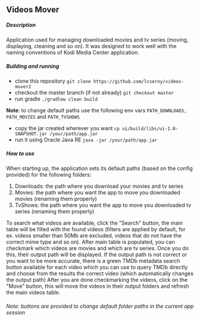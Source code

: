 Videos Mover
------------------------------------------------

##### Description
Application used for managing downloaded movies and tv series (moving, displaying, cleaning and so on). It was designed to work well with the naming conventions of Kodi Media Center application.

##### Building and running
- clone this repository `git clone https://github.com/lcserny/videos-mover2`
- checkout the master branch (if not already) `git checkout master`
- run gradle `./gradlew clean build`

**Note**: to change default paths use the following env vars `PATH_DOWNLOADS, PATH_MOVIES` and `PATH_TVSHOWS`
- copy the jar created wherever you want `cp ui/build/libs/ui-1.0-SNAPSHOT.jar /your/path/app.jar`
- run it using Oracle Java RE `java -jar /your/path/app.jar`

##### How to use
When starting up, the application sets its default paths (based on the config provided) for the following folders:
1. Downloads: the path where you download your movies and tv series
2. Movies: the path where you want the app to move you downloaded movies (renaming them properly)
3. TvShows: the path where you want the app to move you downloaded tv series (renaming them properly)

To search what videos are available, click the "Search" button, the main table will be filled with the found videos (filters are applied by default, for ex. videos smaller than 50Mb are excluded, videos that do not have the correct mime type and so on).
After main table is populated, you can checkmark which videos are movies and which are tv series. Once you do this, their output path will be displayed.
If the output path is not correct or you want to be more accurate, there is a green TMDb metadata search button available for each video which you can use to query TMDb directly and choose from the results the correct video (which automatically changes the output path)
After you are done checkmarking the videos, click on the "Move" button, this will move the videos in their output folders and refresh the main videos table.
###### Note: buttons are provided to change default folder paths in the current app session
 
 
